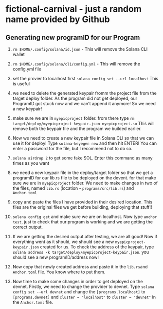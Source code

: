 # fictional-carnival - just a random name provided by Github

## Generating new programID for our Program

1. `rm $HOME/.config/solana/id.json` - This will remove the Solana CLI wallet

2. `rm $HOME/.config/solana/cli/config.yml` - This will remove the config.yml file

3. set the provier to localhost first `solana config set --url localhost` This is useful

4. we need to delete the generated keypair fromm the project file from the target deploy folder. As the program did not get deployed,
   our ProgramID got stuck now and we can't append it anymore! So we need a new keypair!

5. make sure we are in 	`myepicproject` folder. from there type `rm target/deploy/myepicproject-keypair.json myepicproject.so` This will remove
   both the keypair file and the program we builded earlier.

6. Now we need to create a new keypair file in Solana CLI so that we can use it for deploy! Type `solana-keyegen new` and then hit ENTER!
   You can enter a password for the file, but I recommend not to do so.

7. `solana airdrop 2` to get some fake SOL. Enter this command as many times as you want

8. we need a new keypair file in the deploy/target folder so that we get a programID for our lib.rs file to be deployed on the devent. for that make sure we are in `myepicproject` folder. We need to make changes in two of the files, named `lib.rs` (location - `programs/src/lib.rs`) and ``Anchor.toml``

9. copy and paste the files I have provided in their desired location. This files are the original files we get before building, deploying that stuff!!

10. `solana config get` and make sure we are on localhost. Now type `anchor test`, just to check that our program is working and we are getting the correct output.

11. If we are getting the desired output after testing, we are all good! Now if everything went as it should, we should see a new  `myepicproject-keypair.json` created       for us. To check the address of the keypair, type `solana address -k target/deploy/myepicproject-keypair.json`. you should see a new programID/address now!

12. Now copy that newly created address and paste it in the `lib.rs`and `Anchor.toml` file. You know where to put them.

13. Now time to make some changes in order to get deployed on the devnet. Firstly, we need to change the provider to devnet. Type 
    `solana config set --url devnet` and change the `[programs.localhost]` to `[programs.devnet]` and `cluster = "localhost"` to `cluster = "devnet"` in the `Anchor.toml` file.
